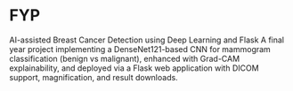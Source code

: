 # FYP
AI-assisted Breast Cancer Detection using Deep Learning and Flask A final year project implementing a DenseNet121-based CNN for mammogram classification (benign vs malignant), enhanced with Grad-CAM explainability, and deployed via a Flask web application with DICOM support, magnification, and result downloads.
